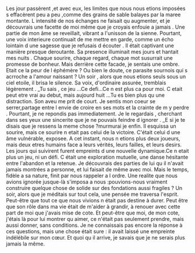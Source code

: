 Les jour passèrent ,et avec eux, les limites que nous nous etions imposées s effacèrent 
peu a peu ,comme des grains de sable balayes par la maree montante. L intensité de 
nos échanges ne faisait qu augmenter, et je découvrais une facette de moi même que 
je croyais enfouie a jamais . Une partie de mon âme se reveillait, vibrant a l'unisson de 
la sienne. Pourtant, une voix interieure continuait de me mettre en garde, comme un 
écho lointain d une sagesse que je refusais d écouter . 
Il était captivant une manière presque deroutante. Sa presence illuminait mes jours et 
hantait mes nuits . Chaque sourire, chaque regard, chaque mot susurrait une 
promesse de bonheur. Mais derrière cette facade, je sentais une ombre. Etait ce la peur 
de l éphémère ? Ou bien le doute, ce parasite sournois qui s acrroche a l'amour 
naissant ?
Un soir , alors que nous etions seuls sous un ciel etoile, il brisa le silence. Sa voix, 
d'ordinaire assurée, tremblais légèrement .
_Tu sais , ce jeu ...Ce defi...Ce n est plus ca pour moi. C etait peut etre vrai au debut, 
mais aujourd huit ...Tu es bien plus qu une distraction.
Son aveu me prit de court. Je sentis mon coeur se serrer,partage entre l envie de croire 
en ses mots et la crainte de m y perdre . Pourtant, je ne repondis pas immediatement. 
Je le regardais , cherchant dans ses yeux une sincerite que je ne pouvais feindre d 
ignorer .
_E si je te disais que je ressens la meme chose ?murmurai je enfin.
Il esquissa un sourire, mais ce sourire n etait pas celui de la victoire. C'était celui d une 
âme vulnérable, exposee. A cet instant, nous n etions plus deux joueurs, mais deux 
etres humains face a leurs vérités, leurs failles, et leurs desirs.
Les jours qui suivirent furent empreints d une nouvelle dynamique.Ce n etait plus un 
jeu, ni un défi. C était une exploration mutuelle, une danse hésitante entre l'abandon et 
la retenue. Je découvrais des parties de lui qu il n'avait jamais montrées a personne, et 
lui faisait de même avec moi.
Mais le temps, fidèle a sa nature, finit par nous rappeler a l ordre. Une realite que nous 
avions ignorée jusque-là s'imposa a nous :pouvions-nous vraiment construire quelque 
chose de solide sur des fondations aussi fragiles ?
Un soir, alors que je méditais sur tout cela, une pensée me traversa l'esprit. Peut-être 
que tout ce que nous vivions n était pas destine à durer. Peut être que son rôle dans ma 
vie était de m'aider à grandir, à renouer avec cette part de moi que j'avais mise de cote. 
Et peut-être que moi, de mon cote, j'étais là pour lui montrer qu aimer, ce n'était pas 
seulement prendre, mais aussi donner, sans conditions. 
Je ne connaissais pas encore la réponse à ces questions, mais une chose était sure : il 
avait laissé une empreinte indélébile sur mon cœur. Et quoi qu il arrive, je savais que je 
ne serais plus jamais la même.